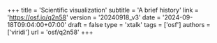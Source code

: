 +++
title = 'Scientific visualization'
subtitle = 'A brief history'
link = 'https://osf.io/q2n58'
version = '20240918_v3'
date = '2024-09-18T09:04:00+07:00'
draft = false
type = 'xtalk'
tags = ['osf']
authors = ['viridi']
url = 'osf/q2n58'
+++
<!--more-->
